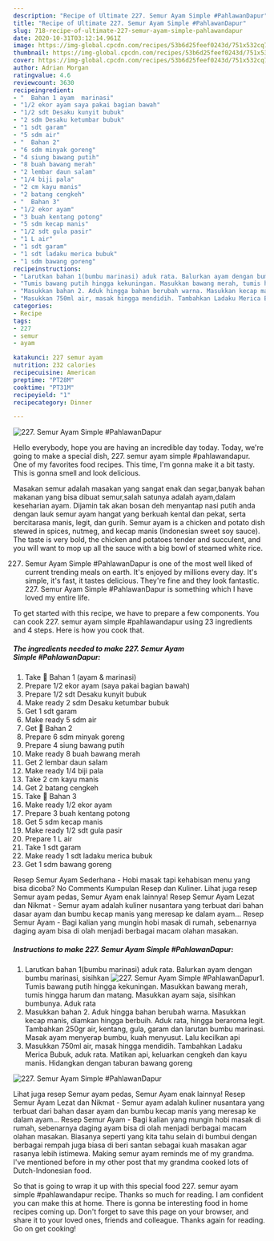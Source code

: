 ```yaml
---
description: "Recipe of Ultimate 227. Semur Ayam Simple #PahlawanDapur"
title: "Recipe of Ultimate 227. Semur Ayam Simple #PahlawanDapur"
slug: 718-recipe-of-ultimate-227-semur-ayam-simple-pahlawandapur
date: 2020-10-31T03:12:14.961Z
image: https://img-global.cpcdn.com/recipes/53b6d25feef0243d/751x532cq70/227-semur-ayam-simple-pahlawandapur-foto-resep-utama.jpg
thumbnail: https://img-global.cpcdn.com/recipes/53b6d25feef0243d/751x532cq70/227-semur-ayam-simple-pahlawandapur-foto-resep-utama.jpg
cover: https://img-global.cpcdn.com/recipes/53b6d25feef0243d/751x532cq70/227-semur-ayam-simple-pahlawandapur-foto-resep-utama.jpg
author: Adrian Morgan
ratingvalue: 4.6
reviewcount: 3630
recipeingredient:
- "  Bahan 1 ayam  marinasi"
- "1/2 ekor ayam saya pakai bagian bawah"
- "1/2 sdt Desaku kunyit bubuk"
- "2 sdm Desaku ketumbar bubuk"
- "1 sdt garam"
- "5 sdm air"
- "  Bahan 2"
- "6 sdm minyak goreng"
- "4 siung bawang putih"
- "8 buah bawang merah"
- "2 lembar daun salam"
- "1/4 biji pala"
- "2 cm kayu manis"
- "2 batang cengkeh"
- "  Bahan 3"
- "1/2 ekor ayam"
- "3 buah kentang potong"
- "5 sdm kecap manis"
- "1/2 sdt gula pasir"
- "1 L air"
- "1 sdt garam"
- "1 sdt ladaku merica bubuk"
- "1 sdm bawang goreng"
recipeinstructions:
- "Larutkan bahan 1(bumbu marinasi) aduk rata. Balurkan ayam dengan bumbu marinasi, sisihkan"
- "Tumis bawang putih hingga kekuningan. Masukkan bawang merah, tumis hingga harum dan matang. Masukkan ayam saja, sisihkan bumbunya. Aduk rata"
- "Masukkan bahan 2. Aduk hingga bahan berubah warna. Masukkan kecap manis, diamkan hingga berbuih. Aduk rata, hingga beraroma legit. Tambahkan 250gr air, kentang, gula, garam dan larutan bumbu marinasi. Masak ayam menyerap bumbu, kuah menyusut. Lalu kecilkan api"
- "Masukkan 750ml air, masak hingga mendidih. Tambahkan Ladaku Merica Bubuk, aduk rata. Matikan api, keluarkan cengkeh dan kayu manis. Hidangkan dengan taburan bawang goreng"
categories:
- Recipe
tags:
- 227
- semur
- ayam

katakunci: 227 semur ayam 
nutrition: 232 calories
recipecuisine: American
preptime: "PT28M"
cooktime: "PT31M"
recipeyield: "1"
recipecategory: Dinner

---
```



![227. Semur Ayam Simple #PahlawanDapur](https://img-global.cpcdn.com/recipes/53b6d25feef0243d/751x532cq70/227-semur-ayam-simple-pahlawandapur-foto-resep-utama.jpg)

Hello everybody, hope you are having an incredible day today. Today, we're going to make a special dish, 227. semur ayam simple #pahlawandapur. One of my favorites food recipes. This time, I'm gonna make it a bit tasty. This is gonna smell and look delicious.

Masakan semur adalah masakan yang sangat enak dan segar,banyak bahan makanan yang bisa dibuat semur,salah satunya adalah ayam,dalam keseharian ayam. Dijamin tak akan bosan deh menyantap nasi putih anda dengan lauk semur ayam hangat yang berkuah kental dan pekat, serta bercitarasa manis, legit, dan gurih. Semur ayam is a chicken and potato dish stewed in spices, nutmeg, and kecap manis (Indonesian sweet soy sauce). The taste is very bold, the chicken and potatoes tender and succulent, and you will want to mop up all the sauce with a big bowl of steamed white rice.

227. Semur Ayam Simple #PahlawanDapur is one of the most well liked of current trending meals on earth. It's enjoyed by millions every day. It's simple, it's fast, it tastes delicious. They're fine and they look fantastic. 227. Semur Ayam Simple #PahlawanDapur is something which I have loved my entire life.


To get started with this recipe, we have to prepare a few components. You can cook 227. semur ayam simple #pahlawandapur using 23 ingredients and 4 steps. Here is how you cook that.

<!--inarticleads1-->

##### The ingredients needed to make 227. Semur Ayam Simple #PahlawanDapur:

1. Take  🌸 Bahan 1 (ayam &amp; marinasi)
1. Prepare 1/2 ekor ayam (saya pakai bagian bawah)
1. Prepare 1/2 sdt Desaku kunyit bubuk
1. Make ready 2 sdm Desaku ketumbar bubuk
1. Get 1 sdt garam
1. Make ready 5 sdm air
1. Get  🌸 Bahan 2
1. Prepare 6 sdm minyak goreng
1. Prepare 4 siung bawang putih
1. Make ready 8 buah bawang merah
1. Get 2 lembar daun salam
1. Make ready 1/4 biji pala
1. Take 2 cm kayu manis
1. Get 2 batang cengkeh
1. Take  🌸 Bahan 3
1. Make ready 1/2 ekor ayam
1. Prepare 3 buah kentang potong
1. Get 5 sdm kecap manis
1. Make ready 1/2 sdt gula pasir
1. Prepare 1 L air
1. Take 1 sdt garam
1. Make ready 1 sdt ladaku merica bubuk
1. Get 1 sdm bawang goreng


Resep Semur Ayam Sederhana - Hobi masak tapi kehabisan menu yang bisa dicoba? No Comments Kumpulan Resep dan Kuliner. Lihat juga resep Semur ayam pedas, Semur Ayam enak lainnya! Resep Semur Ayam Lezat dan Nikmat - Semur ayam adalah kuliner nusantara yang terbuat dari bahan dasar ayam dan bumbu kecap manis yang meresap ke dalam ayam… Resep Semur Ayam - Bagi kalian yang mungin hobi masak di rumah, sebenarnya daging ayam bisa di olah menjadi berbagai macam olahan masakan. 

<!--inarticleads2-->

##### Instructions to make 227. Semur Ayam Simple #PahlawanDapur:

1. Larutkan bahan 1(bumbu marinasi) aduk rata. Balurkan ayam dengan bumbu marinasi, sisihkan
<img src="//assets-global.cpcdn.com/assets/icons/button_play-2c75c40dde080a61004c1f40b05d8f140eaff45d7e9e6481dc71c63d2e7c4909.png" alt="227. Semur Ayam Simple #PahlawanDapur">1. Tumis bawang putih hingga kekuningan. Masukkan bawang merah, tumis hingga harum dan matang. Masukkan ayam saja, sisihkan bumbunya. Aduk rata
1. Masukkan bahan 2. Aduk hingga bahan berubah warna. Masukkan kecap manis, diamkan hingga berbuih. Aduk rata, hingga beraroma legit. Tambahkan 250gr air, kentang, gula, garam dan larutan bumbu marinasi. Masak ayam menyerap bumbu, kuah menyusut. Lalu kecilkan api
1. Masukkan 750ml air, masak hingga mendidih. Tambahkan Ladaku Merica Bubuk, aduk rata. Matikan api, keluarkan cengkeh dan kayu manis. Hidangkan dengan taburan bawang goreng
<img src="//assets-global.cpcdn.com/assets/icons/button_play-2c75c40dde080a61004c1f40b05d8f140eaff45d7e9e6481dc71c63d2e7c4909.png" alt="227. Semur Ayam Simple #PahlawanDapur">

Lihat juga resep Semur ayam pedas, Semur Ayam enak lainnya! Resep Semur Ayam Lezat dan Nikmat - Semur ayam adalah kuliner nusantara yang terbuat dari bahan dasar ayam dan bumbu kecap manis yang meresap ke dalam ayam… Resep Semur Ayam - Bagi kalian yang mungin hobi masak di rumah, sebenarnya daging ayam bisa di olah menjadi berbagai macam olahan masakan. Biasanya seperti yang kita tahu selain di bumbui dengan berbagai rempah juga biasa di beri santan sebagai kuah masakan agar rasanya lebih istimewa. Making semur ayam reminds me of my grandma. I&#39;ve mentioned before in my other post that my grandma cooked lots of Dutch-Indonesian food. 

So that is going to wrap it up with this special food 227. semur ayam simple #pahlawandapur recipe. Thanks so much for reading. I am confident you can make this at home. There is gonna be interesting food in home recipes coming up. Don't forget to save this page on your browser, and share it to your loved ones, friends and colleague. Thanks again for reading. Go on get cooking!
